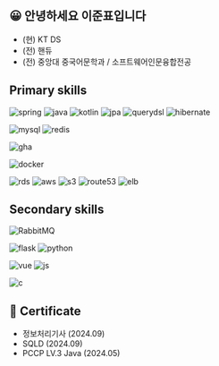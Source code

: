 ## 😀 안녕하세요 이준표입니다

* (현) KT DS
* (전) 핸듀
* (전) 중앙대 중국어문학과 / 소프트웨어인문융합전공

## Primary skills
![spring](https://img.shields.io/badge/Spring-6DB33F?style=for-the-badge&logo=spring&logoColor=white)
![java](https://img.shields.io/badge/Java-ED8B00?style=for-the-badge&logo=openjdk&logoColor=white)
![kotlin](https://img.shields.io/badge/Kotlin-0095D5?&style=for-the-badge&logo=kotlin&logoColor=white)
![jpa](https://img.shields.io/badge/JPA-A100FF?style=for-the-badge&logo=openjdk&logoColor=white)
![querydsl](https://img.shields.io/badge/QueryDSL-0769AD?style=for-the-badge&logo=openjdk&logoColor=white)
![hibernate](https://img.shields.io/badge/Hibernate-59666C?style=for-the-badge&logo=Hibernate&logoColor=white)

![mysql](https://img.shields.io/badge/MySQL-005C84?style=for-the-badge&logo=mysql&logoColor=white)
![redis](https://img.shields.io/badge/redis-%23DD0031.svg?&style=for-the-badge&logo=redis&logoColor=white)

![gha](https://img.shields.io/badge/GitHub_Actions-2088FF?style=for-the-badge&logo=github-actions&logoColor=white)

![docker](https://img.shields.io/badge/docker-%230db7ed.svg?style=for-the-badge&logo=docker&logoColor=white)

![rds](https://img.shields.io/badge/rds-527FFF?style=for-the-badge&logo=amazonrds&logoColor=white)
![aws](https://img.shields.io/badge/ec2-FF9900?style=for-the-badge&logo=amazonec2&logoColor=white)
![s3](https://img.shields.io/badge/s3-569A31?style=for-the-badge&logo=amazons3&logoColor=white)
![route53](https://img.shields.io/badge/route%2053-8C4FFF?style=for-the-badge&logo=amazonroute53&logoColor=white)
![elb](https://img.shields.io/badge/elastic%20beanstalk-8C4FFF?style=for-the-badge&logo=amazon-aws&logoColor=white)


## Secondary skills
![RabbitMQ](https://img.shields.io/badge/RabbitMQ-FF6600?&style=for-the-badge&logo=RabbitMQ&logoColor=white)

![flask](https://img.shields.io/badge/Flask-000000?style=for-the-badge&logo=flask&logoColor=white)
![python](https://img.shields.io/badge/Python-3776AB?style=for-the-badge&logo=python&logoColor=white)

![vue](https://img.shields.io/badge/Vue.js-35495E?style=for-the-badge&logo=vue.js&logoColor=4FC08D)
![js](https://img.shields.io/badge/JavaScript-F7DF1E?style=for-the-badge&logo=JavaScript&logoColor=white)

![c](https://img.shields.io/badge/C-00599C?style=for-the-badge&logo=c&logoColor=white)

## 🎫 Certificate
* 정보처리기사 (2024.09)
* SQLD (2024.09)
* PCCP LV.3 Java (2024.05)

